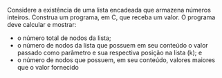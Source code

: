 Considere a existência de uma lista encadeada que armazena números inteiros. Construa um programa, em C, que receba um valor. O programa deve calcular e mostrar:

- o número total de nodos da lista;
- o número de nodos da lista que possuem em seu conteúdo o valor passado como parâmetro e sua respectiva posição na lista (k); e
- o número de nodos que possuem, em seu conteúdo, valores maiores que o valor fornecido
